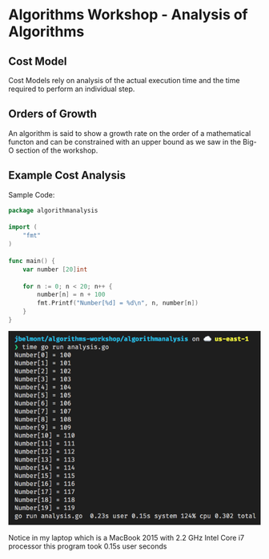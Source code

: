 # Algorithms Workshop - Analysis of Algorithms

## Cost Model

Cost Models rely on analysis of the actual execution time and the time required to perform an individual step.

## Orders of Growth 

An algorithm is said to show a growth rate on the order of a mathematical functon and can be constrained with an upper bound as we saw in the Big-O section of the workshop.

## Example Cost Analysis

Sample Code:

```go
package algorithmanalysis

import (
	"fmt"
)

func main() {
	var number [20]int

	for n := 0; n < 20; n++ {
		number[n] = n + 100
		fmt.Printf("Number[%d] = %d\n", n, number[n])
	}
}
```

![images/cost_analysis](../images/cost_analysis.png)

Notice in my laptop which is a MacBook 2015 with 2.2 GHz Intel Core i7 processor this program took 0.15s user seconds